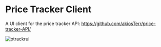 # Price Tracker Client

A UI client for the price tracker API: https://github.com/akiosTerr/price-tracker-API/

![ptrackrui](https://i.imgur.com/5NVHnif.png)
